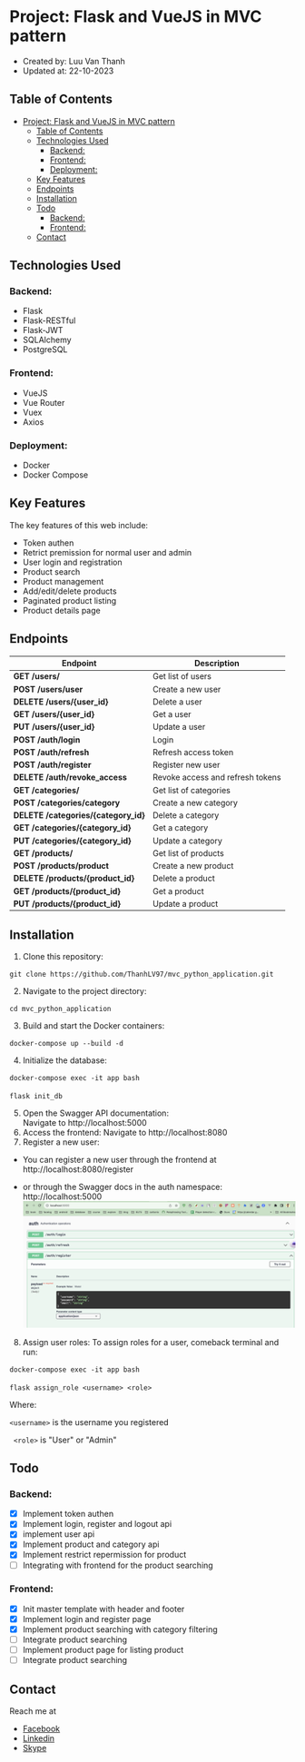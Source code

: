 # Project: Flask and VueJS in MVC pattern

- Created by: Luu Van Thanh
- Updated at: 22-10-2023

## Table of Contents

- [Project: Flask and VueJS in MVC pattern](#project-flask-and-vuejs-in-mvc-pattern)
  - [Table of Contents](#table-of-contents)
  - [Technologies Used](#technologies-used)
    - [Backend:](#backend)
    - [Frontend:](#frontend)
    - [Deployment:](#deployment)
  - [Key Features](#key-features)
  - [Endpoints](#endpoints)
  - [Installation](#installation)
  - [Todo](#todo)
    - [Backend:](#backend-1)
    - [Frontend:](#frontend-1)
  - [Contact](#contact)

## Technologies Used

### Backend:

- Flask
- Flask-RESTful
- Flask-JWT
- SQLAlchemy
- PostgreSQL

### Frontend:

- VueJS
- Vue Router
- Vuex
- Axios

### Deployment:

- Docker
- Docker Compose

## Key Features

The key features of this web include:

- Token authen
- Retrict premission for normal user and admin
- User login and registration
- Product search
- Product management
- Add/edit/delete products
- Paginated product listing
- Product details page

## Endpoints

| Endpoint                             | Description                      |
| ------------------------------------ | -------------------------------- |
| **GET /users/**                      | Get list of users                |
| **POST /users/user**                 | Create a new user                |
| **DELETE /users/{user_id}**          | Delete a user                    |
| **GET /users/{user_id}**             | Get a user                       |
| **PUT /users/{user_id}**             | Update a user                    |
| **POST /auth/login**                 | Login                            |
| **POST /auth/refresh**               | Refresh access token             |
| **POST /auth/register**              | Register new user                |
| **DELETE /auth/revoke_access**       | Revoke access and refresh tokens |
| **GET /categories/**                 | Get list of categories           |
| **POST /categories/category**        | Create a new category            |
| **DELETE /categories/{category_id}** | Delete a category                |
| **GET /categories/{category_id}**    | Get a category                   |
| **PUT /categories/{category_id}**    | Update a category                |
| **GET /products/**                   | Get list of products             |
| **POST /products/product**           | Create a new product             |
| **DELETE /products/{product_id}**    | Delete a product                 |
| **GET /products/{product_id}**       | Get a product                    |
| **PUT /products/{product_id}**       | Update a product                 |

## Installation

1. Clone this repository:

```
git clone https://github.com/ThanhLV97/mvc_python_application.git
```

2. Navigate to the project directory:

```
cd mvc_python_application
```

3. Build and start the Docker containers:

```
docker-compose up --build -d
```

4. Initialize the database:

```
docker-compose exec -it app bash

flask init_db
```

5. Open the Swagger API documentation:  
   Navigate to http://localhost:5000
6. Access the frontend:
   Navigate to http://localhost:8080
7. Register a new user:

- You can register a new user through the frontend at http://localhost:8080/register

- or through the Swagger docs in the auth namespace: http://localhost:5000
![Register](image-1.png)

8. Assign user roles:
   To assign roles for a user, comeback terminal and run:

```
docker-compose exec -it app bash

flask assign_role <username> <role>
```

Where:

``` <username> ``` is the username you registered

``` <role>``` is "User" or "Admin"

## Todo

### Backend:

- [x] Implement token authen
- [x] Implement login, register and logout api
- [x] implement user api
- [x] Implement product and category api
- [x] Implement restrict repermission for product
- [ ] Integrating with frontend for the product searching

### Frontend:

- [x] Init master template with header and footer
- [x] Implement login and register page
- [x] Implement product searching with category filtering
- [ ] Integrate product searching
- [ ] Implement product page for listing product
- [ ] Integrate product searching

## Contact
Reach me at
* [Facebook](https://www.facebook.com/ambitionsky/)
* [Linkedin](https://www.linkedin.com/in/thanhlv97/)
* [Skype](https://join.skype.com/invite/k9Cb7FxyLhIH)
  
